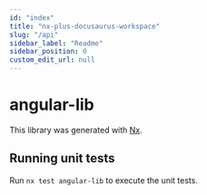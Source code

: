 ```yaml
---
id: "index"
title: "nx-plus-docusaurus-workspace"
slug: "/api"
sidebar_label: "Readme"
sidebar_position: 0
custom_edit_url: null
---
```


# angular-lib

This library was generated with [Nx](https://nx.dev).

## Running unit tests

Run `nx test angular-lib` to execute the unit tests.
